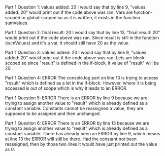 Part 1 Question 1:
values added: 20
I would say that by line 9, "values added: 20" would print out if the code above was ran. Vars are function-scoped or global-scoped so as it is written, it exists in the function sumValues.

Part 1 Question 2:
final result: 20
I would say that by line 13, "final result: 20" would print out if the code above was ran. Since result is still in the function (sumValues) and it's a var, it should still have 20 as the value.

Part 1 Question 3:
values added: 20
I would say that by line 9, "values added: 20" would print out if the code above was ran. Lets are block-scoped so since "result" is defined in the if-block, it value of "result" will be 20.

Part 1 Question 4:
ERROR
The console.log part on line 13 is trying to access "result" which is defined as a let in the if-block. However, where it is being accessed is out of scope which is why it leads to an ERROR.

Part 1 Question 5:
ERROR
There is an ERROR by line 9 because we are trying to assign another value to "result" which is already defined as a constant variable. Constants cannot be reassigned a value, they are supposed to be assigned and then unchanged.

Part 1 Question 6:
ERROR
There is an ERROR by line 13 because we are trying to assign another value to "result" which is already defined as a constant variable. There has already been an ERROR by line 9, which means at line 13 the ERROR will still be there. Had the constant not been reassigned, then by those two lines it would have just printed out the value as 0.
